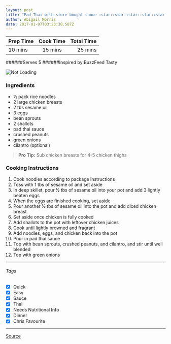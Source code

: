 ```yaml
---
layout: post
title: "Pad Thai with store bought sauce :star::star::star::star::star:"
author: Abigail Morris
date: 2017-01-07T03:23:38.587Z
---
```


| Prep Time  | Cook Time    | Total Time  |
| ---------- |:------------:| -----------:|
| 10 mins    | 15 mins      | 25 mins     |


######Serves 5
######Inspired by:BuzzFeed Tasty

![Not Loading](http://i.imgur.com/eHpNaWUl.png)

### Ingredients

* ½ pack rice noodles
* 2 large chicken breasts
* 2 tbs sesame oil
* 3 eggs
* bean sprouts
* 2 shallots
* pad thai sauce
* crushed peanuts
* green onions
* cilantro (optional)

> **Pro Tip:** Sub chicken breasts for 4-5 chicken thighs

### Cooking Instructions

1. Cook noodles according to package instructions
2. Toss with 1 tbs of sesame oil and set aside
3. In deep skillet, pour ½ tbs of sesame oil into your pot and add 3 lightly beaten eggs
4. When the eggs are finished cooking, set aside
5. Pour another ½ tbs of sesame oil into the pot and add diced chicken breast
6. Set aside once chicken is fully cooked
7. Add shallots to the pot with leftover chicken juices
8. Cook until lightly browned and fragrant
9. Add noodles, eggs, and chicken back into the pot
10. Pour in pad thai sauce
11. Top with bean sprouts, crushed peanuts, and cilantro, and stir until well blended
12. Top with green onions



---

###### Tags
- [x] Quick
- [x] Easy
- [x] Sauce
- [x] Thai
- [x] Needs Nutritional Info
- [x] Dinner
- [x] Chris Favourite

---

[Source](https://www.buzzfeed.com/jodyduits/this-one-pot-pad-thai-is-an-easy-dinner-to-make-tonight?utm_term=.jl1Bmq8lMG#.jax1M9k86o)

